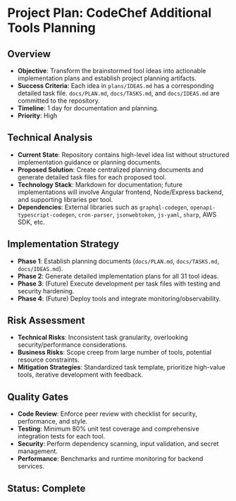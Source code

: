 # Project Plan: CodeChef Additional Tools Planning

## Overview
- **Objective**: Transform the brainstormed tool ideas into actionable implementation plans and establish project planning artifacts.
- **Success Criteria**: Each idea in `plans/IDEAS.md` has a corresponding detailed task file. `docs/PLAN.md`, `docs/TASKS.md`, and `docs/IDEAS.md` are committed to the repository.
- **Timeline**: 1 day for documentation and planning.
- **Priority**: High

## Technical Analysis
- **Current State**: Repository contains high-level idea list without structured implementation guidance or planning documents.
- **Proposed Solution**: Create centralized planning documents and generate detailed task files for each proposed tool.
- **Technology Stack**: Markdown for documentation; future implementations will involve Angular frontend, Node/Express backend, and supporting libraries per tool.
- **Dependencies**: External libraries such as `graphql-codegen`, `openapi-typescript-codegen`, `cron-parser`, `jsonwebtoken`, `js-yaml`, `sharp`, AWS SDK, etc.

## Implementation Strategy
- **Phase 1**: Establish planning documents (`docs/PLAN.md`, `docs/TASKS.md`, `docs/IDEAS.md`).
- **Phase 2**: Generate detailed implementation plans for all 31 tool ideas.
- **Phase 3**: (Future) Execute development per task files with testing and security hardening.
- **Phase 4**: (Future) Deploy tools and integrate monitoring/observability.

## Risk Assessment
- **Technical Risks**: Inconsistent task granularity, overlooking security/performance considerations.
- **Business Risks**: Scope creep from large number of tools, potential resource constraints.
- **Mitigation Strategies**: Standardized task template, prioritize high-value tools, iterative development with feedback.

## Quality Gates
- **Code Review**: Enforce peer review with checklist for security, performance, and style.
- **Testing**: Minimum 80% unit test coverage and comprehensive integration tests for each tool.
- **Security**: Perform dependency scanning, input validation, and secret management.
- **Performance**: Benchmarks and runtime monitoring for backend services.

## Status: Complete

